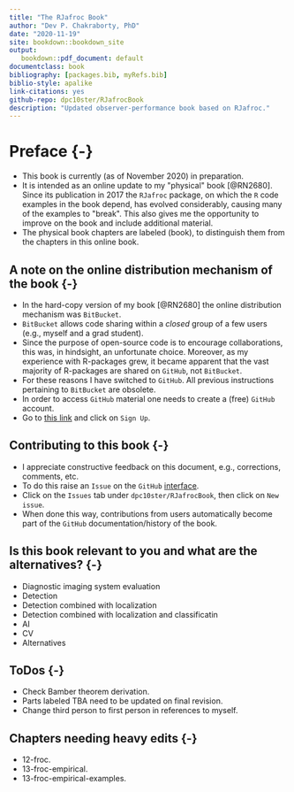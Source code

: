 ```yaml
--- 
title: "The RJafroc Book"
author: "Dev P. Chakraborty, PhD"
date: "2020-11-19"
site: bookdown::bookdown_site
output: 
   bookdown::pdf_document: default
documentclass: book
bibliography: [packages.bib, myRefs.bib]
biblio-style: apalike
link-citations: yes
github-repo: dpc10ster/RJafrocBook
description: "Updated observer-performance book based on RJafroc."
---
```






# Preface {-}
* This book is currently (as of November 2020) in preparation. 
* It is intended as an online update to my "physical" book [@RN2680]. Since its publication in 2017 the `RJafroc` package, on which the `R` code examples in the book depend, has evolved considerably, causing many of the examples to "break". This also gives me the opportunity to improve on the book and include additional material.
* The physical book chapters are labeled (book), to distinguish them from the chapters in this online book.

## A note on the online distribution mechanism of the book {-}
* In the hard-copy version of my book [@RN2680] the online distribution mechanism was `BitBucket`. 
* `BitBucket` allows code sharing within a _closed_ group of a few users (e.g., myself and a grad student). 
* Since the purpose of open-source code is to encourage collaborations, this was, in hindsight, an unfortunate choice. Moreover, as my experience with R-packages grew, it became apparent that the vast majority of R-packages are shared on `GitHub`, not `BitBucket`. 
* For these reasons I have switched to `GitHub`. All previous instructions pertaining to `BitBucket` are obsolete.
* In order to access `GitHub` material one needs to create a (free) `GitHub` account. 
* Go to [this link](https://github.com) and click on `Sign Up`.

## Contributing to this book {-}
* I appreciate constructive feedback on this document, e.g., corrections, comments, etc.  
* To do this raise an `Issue` on the `GitHub` [interface](https://github.com/dpc10ster/RJafrocBook). 
* Click on the `Issues` tab under `dpc10ster/RJafrocBook`, then click on `New issue`.
* When done this way, contributions from users automatically become part of the `GitHub` documentation/history of the book.

## Is this book relevant to you and what are the alternatives? {-}
* Diagnostic imaging system evaluation
* Detection
* Detection combined with localization
* Detection combined with localization and classificatin
* AI
* CV
* Alternatives

## ToDos {-}
* Check Bamber theorem derivation.
* Parts labeled TBA need to be updated on final revision.
* Change third person to first person in references to myself.

## Chapters needing heavy edits {-}
* 12-froc.
* 13-froc-empirical.
* 13-froc-empirical-examples.


